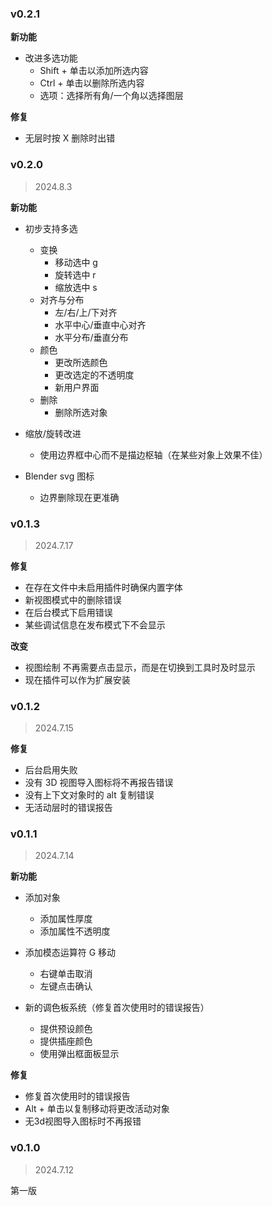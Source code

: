 ### v0.2.1

**新功能**

+ 改进多选功能
    + Shift + 单击以添加所选内容
    + Ctrl + 单击以删除所选内容
    + 选项：选择所有角/一个角以选择图层

**修复**

+ 无层时按 X 删除时出错

### v0.2.0

> 2024.8.3

**新功能**

+ 初步支持多选
    + 变换
        + 移动选中 g
        + 旋转选中 r
        + 缩放选中 s
    + 对齐与分布
        + 左/右/上/下对齐
        + 水平中心/垂直中心对齐
        + 水平分布/垂直分布
    + 颜色
        + 更改所选颜色
        + 更改选定的不透明度
        + 新用户界面
    + 删除
        + 删除所选对象

+ 缩放/旋转改进
    + 使用边界框中心而不是描边枢轴（在某些对象上效果不佳）

+ Blender svg 图标
    + 边界删除现在更准确

### v0.1.3

> 2024.7.17

**修复**

+ 在存在文件中未启用插件时确保内置字体
+ 新视图模式中的删除错误
+ 在后台模式下启用错误
+ 某些调试信息在发布模式下不会显示

**改变**

+ 视图绘制 不再需要点击显示，而是在切换到工具时及时显示
+ 现在插件可以作为扩展安装

### v0.1.2

> 2024.7.15

**修复**

+ 后台启用失败
+ 没有 3D 视图导入图标将不再报告错误
+ 没有上下文对象时的 alt 复制错误
+ 无活动层时的错误报告

### v0.1.1

> 2024.7.14

**新功能**

+ 添加对象
    + 添加属性厚度
    + 添加属性不透明度

+ 添加模态运算符 G 移动
    + 右键单击取消
    + 左键点击确认

+ 新的调色板系统（修复首次使用时的错误报告）
    + 提供预设颜色
    + 提供插座颜色
    + 使用弹出框面板显示

**修复**

+ 修复首次使用时的错误报告
+ Alt + 单击以复制移动将更改活动对象
+ 无3d视图导入图标时不再报错

### v0.1.0

> 2024.7.12

第一版